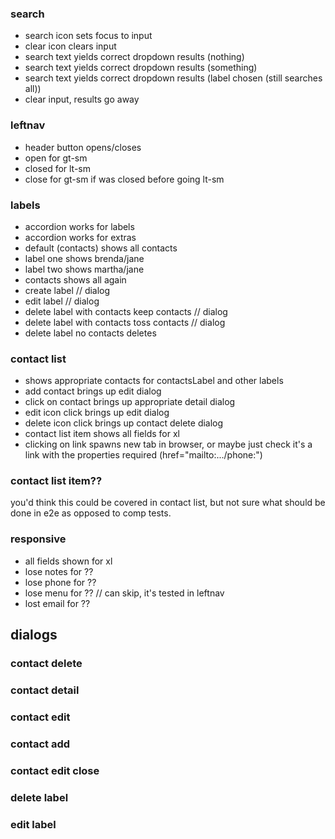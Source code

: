 
### search
* search icon sets focus to input
* clear icon clears input
* search text yields correct dropdown results (nothing)
* search text yields correct dropdown results (something)
* search text yields correct dropdown results (label chosen (still searches all))
* clear input, results go away

### leftnav
* header button opens/closes
* open for gt-sm
* closed for lt-sm
* close for gt-sm if was closed before going lt-sm

### labels
* accordion works for labels
* accordion works for extras
* default (contacts) shows all contacts
* label one shows brenda/jane
* label two shows martha/jane
* contacts shows all again
* create label // dialog
* edit label // dialog
* delete label with contacts keep contacts // dialog
* delete label with contacts toss contacts // dialog
* delete label no contacts deletes

### contact list
* shows appropriate contacts for contactsLabel and other labels
* add contact brings up edit dialog
* click on contact brings up appropriate detail dialog
* edit icon click brings up edit dialog
* delete icon click brings up contact delete dialog
* contact list item shows all fields for xl
* clicking on link spawns new tab in browser, or maybe just check it's a link with the properties required (href="mailto:.../phone:")
 
### contact list item??
you'd think this could be covered in contact list, but not sure what should be done in e2e as opposed to comp tests. 

### responsive
* all fields shown for xl
* lose notes for ??
* lose phone for ??
* lose menu for ?? // can skip, it's tested in leftnav
* lost email for ??

## dialogs
### contact delete 
### contact detail 
### contact edit 
### contact add
### contact edit close 
### delete label
### edit label




